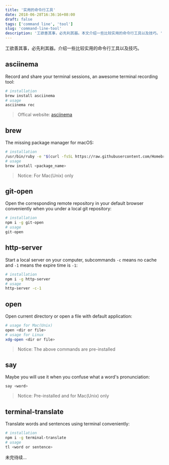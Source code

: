```yaml
---
title: '实用的命令行工具'
date: 2018-06-28T16:36:16+08:00
draft: false
tags: ['command line', 'tool']
slug: 'command-line-tool'
description: '工欲善其事，必先利其器。本文介绍一些比较实用的命令行工具以及技巧。'
---
```


工欲善其事，必先利其器。介绍一些比较实用的命令行工具以及技巧。

## asciinema

Record and share your terminal sessions, an awesome terminal recording tool:

```sh
# installation
brew install asciinema
# usage
asciinema rec
```

> Offical website: [asciinema](https://asciinema.org/)

## brew

The missing package manager for macOS:

```sh
# installation
/usr/bin/ruby -e "$(curl -fsSL https://raw.githubusercontent.com/Homebrew/install/master/install)"
# usage
brew install <package_name>
```

> Notice: For Mac(Unix) only

## git-open

Open the corresponding remote repository in your default browser conveniently when you under a local git repository:

```sh
# installation
npm i -g git-open
# usage
git-open
```

## http-server

Start a local server on your computer, subcommands `-c` means no cache and `-1` means the expire time is `-1`:

```sh
# installation
npm i -g http-server
# usage
http-server -c-1
```

## open

Open current directory or open a file with default application:

```sh
# usage for Mac(Unix)
open <dir or file>
# usage for Linux
xdg-open <dir or file>
```

> Notice: The above commands are pre-installed

## say

Maybe you will use it when you confuse what a word's pronunciation:

```sh
say <word>
```

> Notice: Pre-installed and for Mac(Unix) only

## terminal-translate

Translate words and sentences using terminal conveniently:

```sh
# installation
npm i -g terminal-translate
# usage
tl <word or sentence>
```

未完待续...
